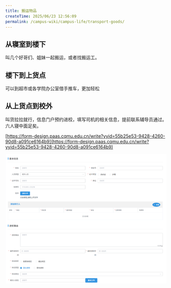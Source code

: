 ```yaml
---
title: 搬运物品
createTime: 2025/06/23 12:56:09
permalink: /campus-wiki/campus-life/transport-goods/
---
```


## 从寝室到楼下

叫几个好哥们、姐妹一起搬运，或者找搬运工。

## 楼下到上货点

可以到超市或各学院办公室借手推车，更加轻松

## 从上货点到校外

叫货拉拉就行，信息门户预约进校，填写司机的相关信息，提前联系辅导员通过。六人寝中面足矣。

[https://form-design.paas.cqmu.edu.cn/write?yyid=55b25e53-9428-4260-90d8-a091ce6164b9](https://form-design.paas.cqmu.edu.cn/write?yyid=55b25e53-9428-4260-90d8-a091ce6164b9)

![2025-06-23_13-00-15.png](../../../../.vuepress/public/src/2025-06-23_13-00-15.png)
